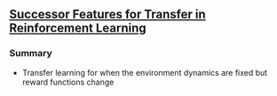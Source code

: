 [Successor Features for Transfer in Reinforcement Learning](https://arxiv.org/pdf/1606.05312.pdf)
---

### Summary
- Transfer learning for when the environment dynamics are fixed but reward functions change
